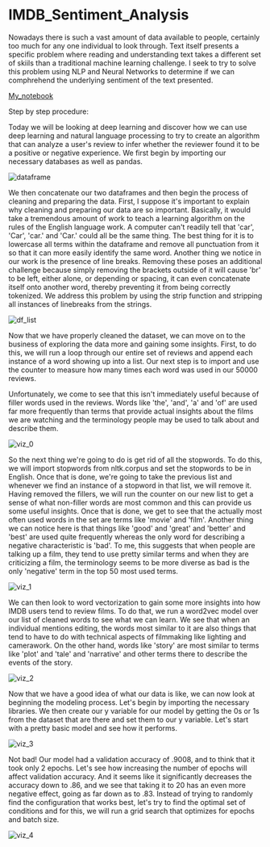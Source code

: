# IMDB_Sentiment_Analysis

Nowadays there is such a vast amount of data available to people, certainly too much for any one individual to look through. Text itself presents a specific problem where reading and understanding text takes a different set of skiils than a traditional machine learning challenge. I seek to try to solve this problem using NLP and Neural Networks to determine if we can comphrehend the underlying sentiment of the text presented. 

[My_notebook](https://github.com/Shin-pete/IMDB_Sentiment_Analysis/blob/master/LSTM_model.ipynb)

Step by step procedure: 

Today we will be looking at deep learning and discover how we can use deep learning and natural language processing to try to create an algorithm that can analyze a user's review to infer whether the reviewer found it to be a positive or negative experience. We first begin by importing our necessary databases as well as pandas. 

![dataframe](https://arpitbajpai.weebly.com/uploads/1/1/7/2/117229466/mparbwd_1_orig.png)

We then concatenate our two dataframes and then begin the process of cleaning and preparing the data. First, I suppose it's important to explain why cleaning and preparing our data are so important. Basically, it would take a tremendous amount of work to teach a learning algorithm on the rules of the English language work. A computer can't readily tell that 'car', 'Car', 'car.' and 'Car.' could all be the same thing. The best thing for it is to lowercase all terms within the dataframe and remove all punctuation from it so that it can more easily identify the same word. Another thing we notice in our work is the presence of line breaks. Removing these poses an additional challenge because simply removing the brackets outside of it will cause 'br' to be left, either alone, or depending or spacing, it can even concatenate itself onto another word, thereby preventing it from being correctly tokenized. We address this problem by using the strip function and stripping all instances of linebreaks from the strings. 

![df_list](https://arpitbajpai.weebly.com/uploads/1/1/7/2/117229466/nndswj5_1_orig.png)

Now that we have properly cleaned the dataset, we can move on to the business of exploring the data more and gaining some insights. First, to do this, we will run a loop through our entire set of reviews and append each instance of a word showing up into a list. Our next step is to import and use the counter to measure how many times each word was used in our 50000 reviews. 

Unfortunately, we come to see that this isn't immediately useful because of filler words used in the reviews. Words like 'the', 'and', 'a' and 'of' are used far more frequently than terms that provide actual insights about the films we are watching and the terminology people may be used to talk about and describe them.

![viz_0](https://arpitbajpai.weebly.com/uploads/1/1/7/2/117229466/hv6blgt_1_orig.png)

So the next thing we're going to do is get rid of all the stopwords. To do this, we will import stopwords from nltk.corpus and set the stopwords to be in English. Once that is done, we're going to take the previous list and whenever we find an instance of a stopword in that list, we will remove it. Having removed the fillers, we will run the counter on our new list to get a sense of what non-filler words are most common and this can provide us some useful insights. Once that is done, we get to see that the actually most often used words in the set are terms like 'movie' and 'film'. Another thing we can notice here is that things like 'good' and 'great' and 'better' and 'best' are used quite frequently whereas the only word for describing a negative characteristic is 'bad'. To me, this suggests that when people are talking up a film, they tend to use pretty similar terms and when they are criticizing a film, the terminology seems to be more diverse as bad is the only 'negative' term in the top 50 most used terms.

![viz_1](https://arpitbajpai.weebly.com/uploads/1/1/7/2/117229466/o2viij6_1_orig.png)

We can then look to word vectorization to gain some more insights into how IMDB users tend to review films. To do that, we run a word2vec model over our list of cleaned words to see what we can learn. We see that when an individual mentions editing, the words most similar to it are also things that tend to have to do with technical aspects of filmmaking like lighting and camerawork. On the other hand, words like 'story' are most similar to terms like 'plot' and 'tale' and 'narrative' and other terms there to describe the events of the story. 

![viz_2](https://arpitbajpai.weebly.com/uploads/1/1/7/2/117229466/ho4yu5u_1_orig.png)

Now that we have a good idea of what our data is like, we can now look at beginning the modeling process. Let's begin by importing the necessary libraries. We then create our y variable for our model by getting the 0s or 1s from the dataset that are there and set them to our y variable. Let's start with a pretty basic model and see how it performs. 

![viz_3](https://arpitbajpai.weebly.com/uploads/1/1/7/2/117229466/xbclvry_1_orig.png)

Not bad! Our model had a validation accuracy of .9008, and to think that it took only 2 epochs. Let's see how increasing the number of epochs will affect validation accuracy. And it seems like it significantly decreases the accuracy down to .86, and we see that taking it to 20 has an even more negative effect, going as far down as to .83. Instead of trying to randomly find the configuration that works best, let's try to find the optimal set of conditions and for this, we will run a grid search that optimizes for epochs and batch size. 

![viz_4](https://arpitbajpai.weebly.com/uploads/1/1/7/2/117229466/wu8mpjw_1_orig.png)
